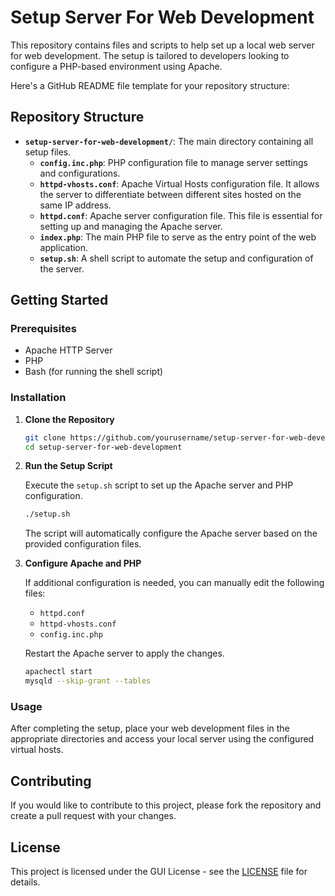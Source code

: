 # Setup Server For Web Development
This repository contains files and scripts to help set up a local web server for web development. The setup is tailored to developers looking to configure a PHP-based environment using Apache.

Here's a GitHub README file template for your repository structure:


## Repository Structure

- **`setup-server-for-web-development/`**: The main directory containing all setup files.
  - **`config.inc.php`**: PHP configuration file to manage server settings and configurations.
  - **`httpd-vhosts.conf`**: Apache Virtual Hosts configuration file. It allows the server to differentiate between different sites hosted on the same IP address.
  - **`httpd.conf`**: Apache server configuration file. This file is essential for setting up and managing the Apache server.
  - **`index.php`**: The main PHP file to serve as the entry point of the web application.
  - **`setup.sh`**: A shell script to automate the setup and configuration of the server.

## Getting Started

### Prerequisites

- Apache HTTP Server
- PHP
- Bash (for running the shell script)

### Installation

1. **Clone the Repository**

   ```bash
   git clone https://github.com/yourusername/setup-server-for-web-development.git
   cd setup-server-for-web-development
   ```

2. **Run the Setup Script**

   Execute the `setup.sh` script to set up the Apache server and PHP configuration.

   ```bash
   ./setup.sh
   ```

   The script will automatically configure the Apache server based on the provided configuration files.

3. **Configure Apache and PHP**

   If additional configuration is needed, you can manually edit the following files:

   - `httpd.conf`
   - `httpd-vhosts.conf`
   - `config.inc.php`

   Restart the Apache server to apply the changes.

   ```bash
   apachectl start
   mysqld --skip-grant --tables
   ```

### Usage

After completing the setup, place your web development files in the appropriate directories and access your local server using the configured virtual hosts.

## Contributing

If you would like to contribute to this project, please fork the repository and create a pull request with your changes.

## License

This project is licensed under the GUI License - see the [LICENSE](LICENSE) file for details.

